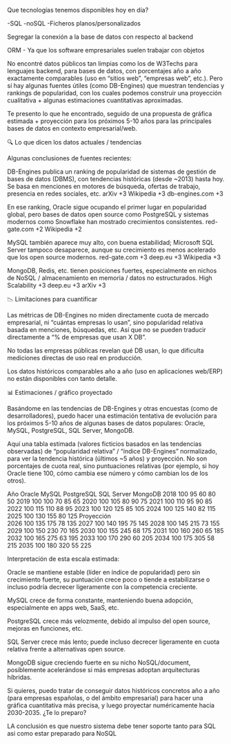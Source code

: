 Que tecnologías tenemos disponibles hoy en día?

-SQL
-noSQL
-Ficheros planos/personalizados

Segregar la conexión a la base de datos con respecto al backend

ORM - Ya que los software empresariales suelen trabajar con objetos

No encontré datos públicos tan limpias como los de W3Techs para lenguajes backend, para bases de datos, con porcentajes año a año exactamente comparables (uso en “sitios web”, “empresas web”, etc.). Pero sí hay algunas fuentes útiles (como DB-Engines) que muestran tendencias y rankings de popularidad, con los cuales podemos construir una proyección cualitativa + algunas estimaciones cuantitativas aproximadas.

Te presento lo que he encontrado, seguido de una propuesta de gráfica estimada + proyección para los próximos 5-10 años para las principales bases de datos en contexto empresarial/web.

🔍 Lo que dicen los datos actuales / tendencias

Algunas conclusiones de fuentes recientes:

DB-Engines publica un ranking de popularidad de sistemas de gestión de bases de datos (DBMS), con tendencias históricas (desde ~2013) hasta hoy. Se basa en menciones en motores de búsqueda, ofertas de trabajo, presencia en redes sociales, etc. 
arXiv
+3
Wikipedia
+3
db-engines.com
+3

En ese ranking, Oracle sigue ocupando el primer lugar en popularidad global, pero bases de datos open source como PostgreSQL y sistemas modernos como Snowflake han mostrado crecimientos consistentes. 
red-gate.com
+2
Wikipedia
+2

MySQL también aparece muy alto, con buena estabilidad; Microsoft SQL Server tampoco desaparece, aunque su crecimiento es menos acelerado que los open source modernos. 
red-gate.com
+3
deep.eu
+3
Wikipedia
+3

MongoDB, Redis, etc. tienen posiciones fuertes, especialmente en nichos de NoSQL / almacenamiento en memoria / datos no estructurados. 
High Scalability
+3
deep.eu
+3
arXiv
+3

📉 Limitaciones para cuantificar

Las métricas de DB-Engines no miden directamente cuota de mercado empresarial, ni “cuántas empresas lo usan”, sino popularidad relativa basada en menciones, búsquedas, etc. Así que no se pueden traducir directamente a “% de empresas que usan X DB”.

No todas las empresas públicas revelan qué DB usan, lo que dificulta mediciones directas de uso real en producción.

Los datos históricos comparables año a año (uso en aplicaciones web/ERP) no están disponibles con tanto detalle.

📊 Estimaciones / gráfico proyectado

Basándome en las tendencias de DB-Engines y otras encuestas (como de desarrolladores), puedo hacer una estimación tentativa de evolución para los próximos 5-10 años de algunas bases de datos populares: Oracle, MySQL, PostgreSQL, SQL Server, MongoDB.

Aquí una tabla estimada (valores ficticios basados en las tendencias observadas) de “popularidad relativa” / “índice DB-Engines” normalizado, para ver la tendencia histórica (últimos ~5 años) y proyección. No son porcentajes de cuota real, sino puntuaciones relativas (por ejemplo, si hoy Oracle tiene 100, cómo cambia ese número y cómo cambian los de los otros).

Año	Oracle	MySQL	PostgreSQL	SQL Server	MongoDB
2018	100	95	60	80	50
2019	100	100	70	85	65
2020	100	105	80	90	75
2021	100	110	95	90	85
2022	100	115	110	88	95
2023	100	120	125	85	105
2024	100	125	140	82	115
2025	100	130	155	80	125
Proyección					
2026	100	135	175	78	135
2027	100	140	195	75	145
2028	100	145	215	73	155
2029	100	150	230	70	165
2030	100	155	245	68	175
2031	100	160	260	65	185
2032	100	165	275	63	195
2033	100	170	290	60	205
2034	100	175	305	58	215
2035	100	180	320	55	225

Interpretación de esta escala estimada:

Oracle se mantiene estable (líder en índice de popularidad) pero sin crecimiento fuerte, su puntuación crece poco o tiende a estabilizarse o incluso podría decrecer ligeramente con la competencia creciente.

MySQL crece de forma constante, manteniendo buena adopción, especialmente en apps web, SaaS, etc.

PostgreSQL crece más velozmente, debido al impulso del open source, mejoras en funciones, etc.

SQL Server crece más lento; puede incluso decrecer ligeramente en cuota relativa frente a alternativas open source.

MongoDB sigue creciendo fuerte en su nicho NoSQL/document, posiblemente acelerándose si más empresas adoptan arquitecturas híbridas.

Si quieres, puedo tratar de conseguir datos históricos concretos año a año (para empresas españolas, o del ámbito empresarial) para hacer una gráfica cuantitativa más precisa, y luego proyectar numéricamente hacia 2030-2035. ¿Te lo preparo?

LA conclusión es que nuestro sistema debe tener soporte tanto para SQL asi como estar preparado para NoSQL